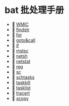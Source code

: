 # bat 批处理手册

- 📄 [WMIC](bat%20批处理手册/WMIC.md)
- 📄 [findstr](bat%20批处理手册/findstr.md)
- 📄 [for](bat%20批处理手册/for.md)
- 📄 [goto&call](bat%20批处理手册/goto&call.md)
- 📄 [if](bat%20批处理手册/if.md)
- 📄 [mstsc](bat%20批处理手册/mstsc.md)
- 📄 [netsh](bat%20批处理手册/netsh.md)
- 📄 [netstat](bat%20批处理手册/netstat.md)
- 📄 [reg](bat%20批处理手册/reg.md)
- 📄 [sc](bat%20批处理手册/sc.md)
- 📄 [schtasks](bat%20批处理手册/schtasks.md)
- 📄 [taskkill](bat%20批处理手册/taskkill.md)
- 📄 [tasklist](bat%20批处理手册/tasklist.md)
- 📄 [tracert](bat%20批处理手册/tracert.md)
- 📄 [xcopy](bat%20批处理手册/xcopy.md)

‍

‍

‍
